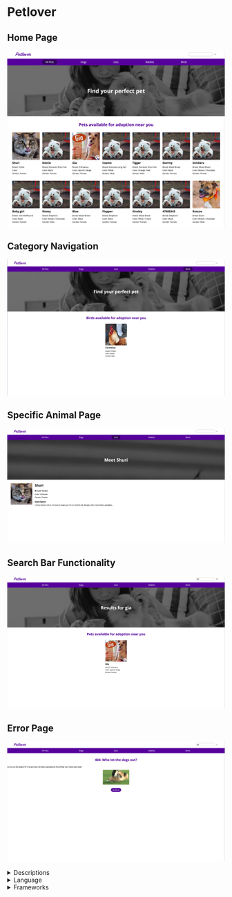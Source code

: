 # Petlover

## Home Page
![Screenshot](homepage.png)

## Category Navigation
![Screenshot](category.png)

## Specific Animal Page
![Screenshot](specificpage.png)

## Search Bar Functionality
![Screenshot](search.png)

## Error Page
![Screenshot](error.png)

<details>
    <summary>Descriptions</summary>
    An adoption website that lets users view all the animal listings of available pets that are up for adoption. Website lets your view all the pets or search by categories. You can also see specific information regarding each pet in their perspective profile page.
</details>

<details>
    <summary>Language</summary>
    Javascript
</details>

<details>
    <summary>Frameworks</summary>
    React
</details>